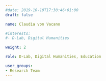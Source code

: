 ```yaml
---
#date: 2019-10-10T17:38:46+01:00
draft: false

name: Claudia von Vacano

#interests: 
#- D-Lab, Digital Humanities

weight: 2

role: D-Lab, Digital Humanities, Education

user_groups:
- Research Team
---
```


